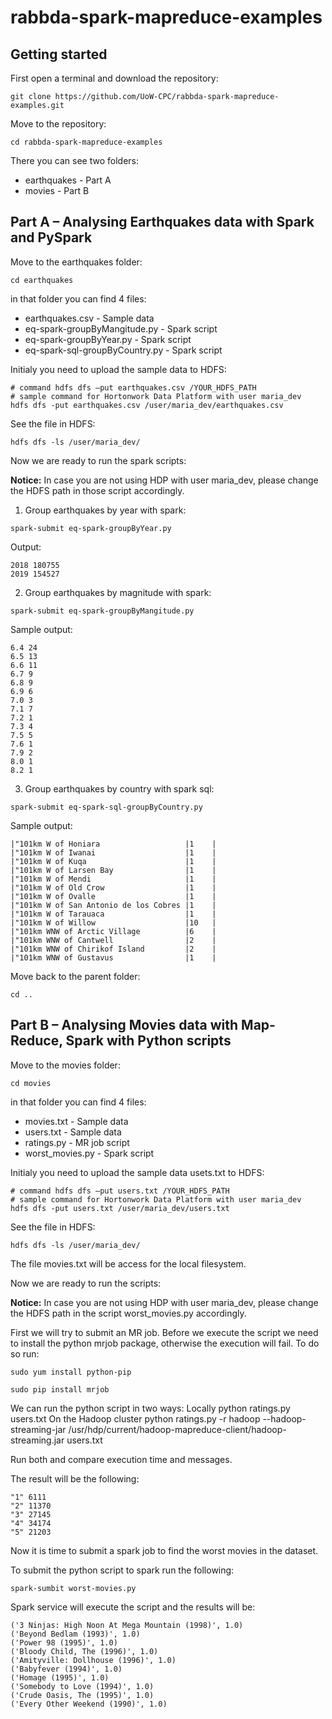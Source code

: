 # rabbda-spark-mapreduce-examples

## Getting started

First open a terminal and download the repository:
```
git clone https://github.com/UoW-CPC/rabbda-spark-mapreduce-examples.git
```
Move to the repository:
```
cd rabbda-spark-mapreduce-examples
```
There you can see two folders:
* earthquakes - Part A
* movies - Part B

## Part A – Analysing Earthquakes data with Spark and PySpark

Move to the earthquakes folder:
```
cd earthquakes
```
in that folder you can find 4 files:
* earthquakes.csv - Sample data
* eq-spark-groupByMangitude.py - Spark script
* eq-spark-groupByYear.py - Spark script
* eq-spark-sql-groupByCountry.py - Spark script

Initialy you need to upload the sample data to HDFS:
```
# command hdfs dfs –put earthquakes.csv /YOUR_HDFS_PATH
# sample command for Hortonwork Data Platform with user maria_dev
hdfs dfs -put earthquakes.csv /user/maria_dev/earthquakes.csv
```

See the file in HDFS:
```
hdfs dfs -ls /user/maria_dev/
```

Now we are ready to run the spark scripts:

__Notice:__ In case you are not using HDP with user maria_dev, please change the HDFS path in those script accordingly.

1.	Group earthquakes by year with spark:
```
spark-submit eq-spark-groupByYear.py
```
Output:
```
2018 180755
2019 154527
```
2.	Group earthquakes by magnitude with spark:
```
spark-submit eq-spark-groupByMangitude.py
```
Sample output:
```
6.4 24
6.5 13
6.6 11
6.7 9
6.8 9
6.9 6
7.0 3
7.1 7
7.2 1
7.3 4
7.5 5
7.6 1
7.9 2
8.0 1
8.2 1
```
3.	Group earthquakes by country with spark sql:
```
spark-submit eq-spark-sql-groupByCountry.py
```

Sample output:
```
|"101km W of Honiara                   |1    |
|"101km W of Iwanai                    |1    |
|"101km W of Kuqa                      |1    |
|"101km W of Larsen Bay                |1    |
|"101km W of Mendi                     |1    |
|"101km W of Old Crow                  |1    |
|"101km W of Ovalle                    |1    |
|"101km W of San Antonio de los Cobres |1    |
|"101km W of Tarauaca                  |1    |
|"101km W of Willow                    |10   |
|"101km WNW of Arctic Village          |6    |
|"101km WNW of Cantwell                |2    |
|"101km WNW of Chirikof Island         |2    |
|"101km WNW of Gustavus                |1    |
```

Move back to the parent folder:
```
cd ..
```

## Part B – Analysing Movies data with Map-Reduce, Spark with Python scripts

Move to the movies folder:
```
cd movies
```
in that folder you can find 4 files:
* movies.txt - Sample data
* users.txt - Sample data
* ratings.py - MR job script
* worst_movies.py - Spark script

Initialy you need to upload the sample data usets.txt to HDFS:
```
# command hdfs dfs –put users.txt /YOUR_HDFS_PATH
# sample command for Hortonwork Data Platform with user maria_dev
hdfs dfs -put users.txt /user/maria_dev/users.txt
```

See the file in HDFS:
```
hdfs dfs -ls /user/maria_dev/
```

The file movies.txt will be access for the local filesystem.

Now we are ready to run the scripts:

__Notice:__ In case you are not using HDP with user maria_dev, please change the HDFS path in the script worst_movies.py accordingly.

First we will try to submit an MR job.
Before we execute the script we need to install the python mrjob package, otherwise the execution will fail.
To do so run:
```
sudo yum install python-pip
```
```
sudo pip install mrjob
```

We can run the python script in two ways:
Locally
python ratings.py users.txt
On the Hadoop cluster
python ratings.py -r hadoop --hadoop-streaming-jar /usr/hdp/current/hadoop-mapreduce-client/hadoop-streaming.jar users.txt

Run both and compare execution time and messages.

The result will be the following:
```
"1" 6111
"2" 11370
"3" 27145
"4" 34174
"5" 21203
```

Now it is time to submit a spark job to find the worst movies in the dataset.

To submit the python script to spark run the following:
```
spark-sumbit worst-movies.py
```
Spark service will execute the script and the results will be:
```
('3 Ninjas: High Noon At Mega Mountain (1998)', 1.0)
('Beyond Bedlam (1993)', 1.0)
('Power 98 (1995)', 1.0)
('Bloody Child, The (1996)', 1.0)
('Amityville: Dollhouse (1996)', 1.0)
('Babyfever (1994)', 1.0)
('Homage (1995)', 1.0)
('Somebody to Love (1994)', 1.0)
('Crude Oasis, The (1995)', 1.0)
('Every Other Weekend (1990)', 1.0)
```




